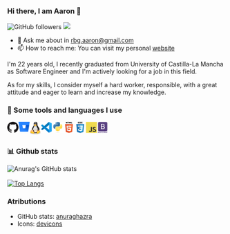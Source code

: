 ### Hi there, I am Aaron 👋

![GitHub followers](https://img.shields.io/github/followers/AaronRBG?label=Follow&style=social) 
![](https://visitor-badge.glitch.me/badge?page_id=AaronRBG.AaronRBG)

- 💬 Ask me about in rbg.aaron@gmail.com
- 📫 How to reach me: You can visit my personal [website](https://AaronRBG.github.io/ "Aarón Rodríguez-Barbero González")

I'm 22 years old, I recently graduated from University of Castilla-La Mancha as Software Engineer and I'm actively looking for a job in this field.

As for my skills, I consider myself a hard worker, responsible, with a great attitude and eager to learn and increase my knowledge. 

### 🚀 Some tools and languages I use

<img align="left" alt="Github" width="26px" src="icons/github.png"/>

<img align="left" alt="Bitbucket" width="26px" src="icons/bitbucket.svg"/>

<img align="left" alt="Linux" width="26px" src="icons/linux-tux.svg"/>

<img align="left" alt="Visual Studio Code" width="26px" src="icons/vscode.png"/>

<img align="left" alt="Python" width="26px" src="icons/python-original.svg"/>

<img align="left" alt="HTML" width="26px" src="icons/html5-original-wordmark.svg"/>

<img align="left" alt="CSS" width="26px" src="icons/css3-original-wordmark.svg"/>

<img align="left" alt="JavaScript" width="26px" src="icons/javascript-original.svg"/>

<img align="left" alt="Bootstrap" width="26px" src="icons/bootstrap-plain-wordmark.svg"/>

<br></br>

### 📊 Github stats
![Anurag's GitHub stats](https://github-readme-stats.vercel.app/api?username=AaronRBG&show_icons=true&theme=dracula)
<br></br>
[![Top Langs](https://github-readme-stats.vercel.app/api/top-langs/?username=AaronRBG&langs_count=10&layout=compact&theme=dracula)](https://github.com/AaronRBG/github-readme-stats)

### Atributions
- GitHub stats: [anuraghazra](https://github.com/anuraghazra/github-readme-stats)
- Icons: [devicons](https://github.com/devicons/devicon)
